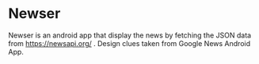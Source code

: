 # Newser
Newser is an android app that display the news by fetching the JSON data from https://newsapi.org/ .
Design clues taken from Google News Android App.
